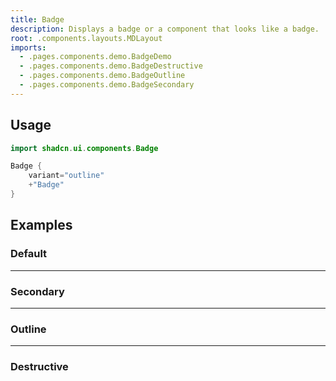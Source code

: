 ```yaml
---
title: Badge
description: Displays a badge or a component that looks like a badge.
root: .components.layouts.MDLayout
imports:
  - .pages.components.demo.BadgeDemo
  - .pages.components.demo.BadgeDestructive
  - .pages.components.demo.BadgeOutline
  - .pages.components.demo.BadgeSecondary
---
```


<ComponentPreview component="BadgeDemo {}" file="BadgeDemo" />

## Usage

```kotlin
import shadcn.ui.components.Badge
```

```kotlin
Badge {
    variant="outline"
    +"Badge"
}
```

## Examples

### Default

<ComponentPreview component="BadgeDemo {}" file="BadgeDemo" />

---

### Secondary

<ComponentPreview component="BadgeSecondary {}" file="BadgeSecondary" />

---

### Outline

<ComponentPreview component="BadgeOutline {}" file="BadgeOutline" />

---

### Destructive

<ComponentPreview component="BadgeDestructive {}" file="BadgeDestructive" />